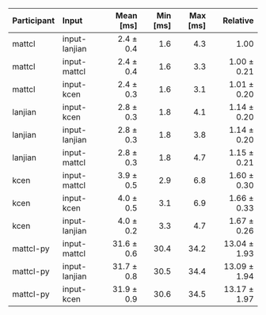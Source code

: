| Participant | Input | Mean [ms] | Min [ms] | Max [ms] | Relative |
|:---|:---|---:|---:|---:|---:|
| mattcl | input-lanjian | 2.4 ± 0.4 | 1.6 | 4.3 | 1.00 |
| mattcl | input-mattcl | 2.4 ± 0.4 | 1.6 | 3.3 | 1.00 ± 0.21 |
| mattcl | input-kcen | 2.4 ± 0.3 | 1.6 | 3.1 | 1.01 ± 0.20 |
| lanjian | input-kcen | 2.8 ± 0.3 | 1.8 | 4.1 | 1.14 ± 0.20 |
| lanjian | input-lanjian | 2.8 ± 0.3 | 1.8 | 3.8 | 1.14 ± 0.20 |
| lanjian | input-mattcl | 2.8 ± 0.3 | 1.8 | 4.7 | 1.15 ± 0.21 |
| kcen | input-mattcl | 3.9 ± 0.5 | 2.9 | 6.8 | 1.60 ± 0.30 |
| kcen | input-kcen | 4.0 ± 0.5 | 3.1 | 6.9 | 1.66 ± 0.33 |
| kcen | input-lanjian | 4.0 ± 0.2 | 3.3 | 4.7 | 1.67 ± 0.26 |
| mattcl-py | input-mattcl | 31.6 ± 0.6 | 30.4 | 34.2 | 13.04 ± 1.93 |
| mattcl-py | input-lanjian | 31.7 ± 0.8 | 30.5 | 34.4 | 13.09 ± 1.94 |
| mattcl-py | input-kcen | 31.9 ± 0.9 | 30.6 | 34.5 | 13.17 ± 1.97 |
